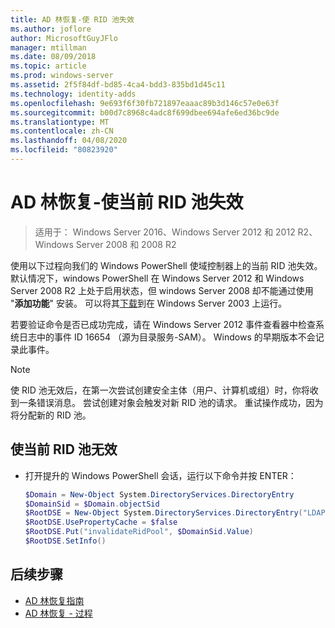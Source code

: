 ```yaml
---
title: AD 林恢复-使 RID 池失效
ms.author: joflore
author: MicrosoftGuyJFlo
manager: mtillman
ms.date: 08/09/2018
ms.topic: article
ms.prod: windows-server
ms.assetid: 2f5f84df-bd85-4ca4-bdd3-835bd1d45c11
ms.technology: identity-adds
ms.openlocfilehash: 9e693f6f30fb721897eaaac89b3d146c57e0e63f
ms.sourcegitcommit: b00d7c8968c4adc8f699dbee694afe6ed36bc9de
ms.translationtype: MT
ms.contentlocale: zh-CN
ms.lasthandoff: 04/08/2020
ms.locfileid: "80823920"
---
```

# <a name="ad-forest-recovery---invalidating-the-current-rid-pool"></a>AD 林恢复-使当前 RID 池失效  

>适用于： Windows Server 2016、Windows Server 2012 和 2012 R2、Windows Server 2008 和 2008 R2

使用以下过程向我们的 Windows PowerShell 使域控制器上的当前 RID 池失效。 默认情况下，windows PowerShell 在 Windows Server 2012 和 Windows Server 2008 R2 上处于启用状态，但 windows Server 2008 却不能通过使用 "**添加功能**" 安装。 可以将其[下载](https://www.microsoft.com/download/details.aspx?id=20020)到在 Windows Server 2003 上运行。  

若要验证命令是否已成功完成，请在 Windows Server 2012 事件查看器中检查系统日志中的事件 ID 16654 （源为目录服务-SAM）。 Windows 的早期版本不会记录此事件。  
  
> [!NOTE]
> 使 RID 池无效后，在第一次尝试创建安全主体（用户、计算机或组）时，你将收到一条错误消息。 尝试创建对象会触发对新 RID 池的请求。 重试操作成功，因为将分配新的 RID 池。  
  
## <a name="to-invalidate-the-current-rid-pool"></a>使当前 RID 池无效  
  
- 打开提升的 Windows PowerShell 会话，运行以下命令并按 ENTER：  

   ```powershell
   $Domain = New-Object System.DirectoryServices.DirectoryEntry  
   $DomainSid = $Domain.objectSid  
   $RootDSE = New-Object System.DirectoryServices.DirectoryEntry("LDAP://RootDSE")  
   $RootDSE.UsePropertyCache = $false  
   $RootDSE.Put("invalidateRidPool", $DomainSid.Value)  
   $RootDSE.SetInfo()  
   ```  

## <a name="next-steps"></a>后续步骤

- [AD 林恢复指南](AD-Forest-Recovery-Guide.md)
- [AD 林恢复 - 过程](AD-Forest-Recovery-Procedures.md)
